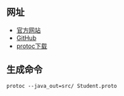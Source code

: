 ## 网址
- [官方网站](https://developers.google.cn/protocol-buffers)
- [GitHub](https://github.com/protocolbuffers/protobuf)
- [protoc下载](https://github.com/protocolbuffers/protobuf/releases)

## 生成命令

```proto
protoc --java_out=src/ Student.proto
```